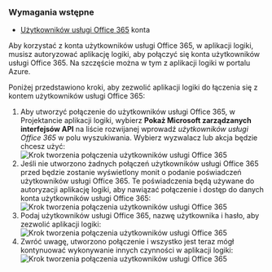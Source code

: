 ### <a name="prerequisites"></a>Wymagania wstępne
* [Użytkowników usługi Office 365](https://office365.com) konta  

Aby korzystać z konta użytkowników usługi Office 365, w aplikacji logiki, musisz autoryzować aplikację logiki, aby połączyć się konta użytkowników usługi Office 365. Na szczęście można w tym z aplikacji logiki w portalu Azure.  

Poniżej przedstawiono kroki, aby zezwolić aplikacji logiki do łączenia się z kontem użytkowników usługi Office 365:  

1. Aby utworzyć połączenie do użytkowników usługi Office 365, w Projektancie aplikacji logiki, wybierz **Pokaż Microsoft zarządzanych interfejsów API** na liście rozwijanej wprowadź *użytkowników usługi Office 365* w polu wyszukiwania. Wybierz wyzwalacz lub akcja będzie chcesz użyć:  
   ![Krok tworzenia połączenia użytkowników usługi Office 365](./media/connectors-create-api-office365users/office365users-1.png)  
2. Jeśli nie utworzono żadnych połączeń użytkowników usługi Office 365 przed będzie zostanie wyświetlony monit o podanie poświadczeń użytkowników usługi Office 365. Te poświadczenia będą używane do autoryzacji aplikację logiki, aby nawiązać połączenie i dostęp do danych konta użytkowników usługi Office 365:  
   ![Krok tworzenia połączenia użytkowników usługi Office 365](./media/connectors-create-api-office365users/office365users-2.png)  
3. Podaj użytkowników usługi Office 365, nazwę użytkownika i hasło, aby zezwolić aplikacji logiki:  
   ![Krok tworzenia połączenia użytkowników usługi Office 365](./media/connectors-create-api-office365users/office365users-3.png)  
4. Zwróć uwagę, utworzono połączenie i wszystko jest teraz mógł kontynuować wykonywanie innych czynności w aplikacji logiki:  
   ![Krok tworzenia połączenia użytkowników usługi Office 365](./media/connectors-create-api-office365users/office365users-4.png)  


